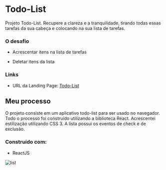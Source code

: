 # Todo-List

Projeto Todo-List. Recupere a clareza e a tranquilidade, tirando todas essas tarefas da sua cabeça e colocando na sua lista de tarefas.

### O desafio

- Acrescentar itens na lista de tarefas

- Deletar itens da lista

### Links

- URL da Landing Page: [Todo-List](https://todo-list-dns.netlify.app/)

## Meu processo

O projeto consiste em um aplicativo todo-list para ser usado no navegador. Todo o processo foi construído utilizando a biblioteca React. Acrescentei estilização utilizando CSS 3. A lista possui os eventos de check e de  exclusão.

### Construído com:

- ReactJS

![list](https://user-images.githubusercontent.com/83840866/130660998-af7dd7fb-9220-49d0-ad2f-afcd9a72b79c.gif)
